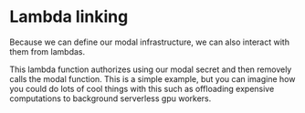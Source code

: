 # Lambda linking

Because we can define our modal infrastructure, we can also interact with them from lambdas.

This lambda function authorizes using our modal secret and then removely calls the modal function. This is a simple
example, but you can imagine how you could do lots of cool things with this such as offloading expensive computations to background
serverless gpu workers.
